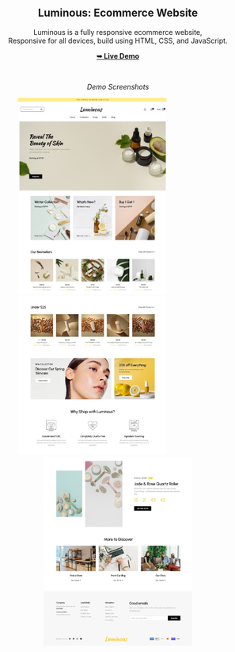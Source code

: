 <div align="center">

  <h2 align="center">Luminous: Ecommerce Website</h2>

  Luminous is a fully responsive ecommerce website, <br/> Responsive for all devices, build using HTML, CSS, and JavaScript.

  <p align="center">
  <a href="https://sylviali00.github.io/index"><strong>➥ Live Demo</strong></a>
  </p>

  <br/>
  
  *Demo Screenshots*
  <p align="center">
  <img src="sample_screenshots/sample1.jpeg" width="300" alt="Sample 1">
  <span style="display:inline-block; width: 100px;"></span>
  <img src="sample_screenshots/sample2.jpeg" width="300" alt="Sample 2">
  <span style="display:inline-block; width: 100px;"></span>
  <img src="sample_screenshots/sample3.jpeg" width="300" alt="Sample 3">
  </p>

</div>
